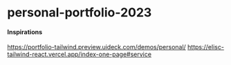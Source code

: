 # personal-portfolio-2023

#### Inspirations
https://portfolio-tailwind.preview.uideck.com/demos/personal/
https://elisc-tailwind-react.vercel.app/index-one-page#service
